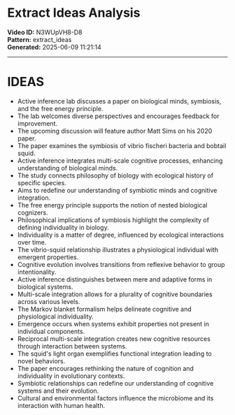 # Extract Ideas Analysis

**Video ID:** N3WUpVH8-D8  
**Pattern:** extract_ideas  
**Generated:** 2025-06-09 11:21:14  

---

# IDEAS

- Active inference lab discusses a paper on biological minds, symbiosis, and the free energy principle.
- The lab welcomes diverse perspectives and encourages feedback for improvement.
- The upcoming discussion will feature author Matt Sims on his 2020 paper.
- The paper examines the symbiosis of vibrio fischeri bacteria and bobtail squid.
- Active inference integrates multi-scale cognitive processes, enhancing understanding of biological minds.
- The study connects philosophy of biology with ecological history of specific species.
- Aims to redefine our understanding of symbiotic minds and cognitive integration.
- The free energy principle supports the notion of nested biological cognizers.
- Philosophical implications of symbiosis highlight the complexity of defining individuality in biology.
- Individuality is a matter of degree, influenced by ecological interactions over time.
- The vibrio-squid relationship illustrates a physiological individual with emergent properties.
- Cognitive evolution involves transitions from reflexive behavior to group intentionality.
- Active inference distinguishes between mere and adaptive forms in biological systems.
- Multi-scale integration allows for a plurality of cognitive boundaries across various levels.
- The Markov blanket formalism helps delineate cognitive and physiological individuality.
- Emergence occurs when systems exhibit properties not present in individual components.
- Reciprocal multi-scale integration creates new cognitive resources through interaction between systems.
- The squid's light organ exemplifies functional integration leading to novel behaviors.
- The paper encourages rethinking the nature of cognition and individuality in evolutionary contexts.
- Symbiotic relationships can redefine our understanding of cognitive systems and their evolution.
- Cultural and environmental factors influence the microbiome and its interaction with human health.
